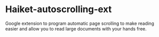 # Haiket-autoscrolling-ext
Google extension to program automatic page scrolling to make reading easier and allow you to read large documents with your hands free.
